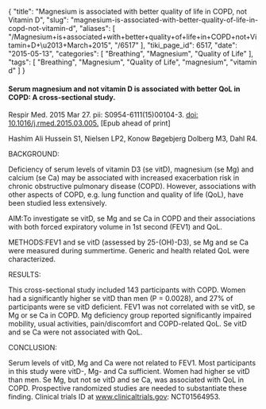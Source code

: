 {
    "title": "Magnesium is associated with better quality of life in COPD, not Vitamin D",
    "slug": "magnesium-is-associated-with-better-quality-of-life-in-copd-not-vitamin-d",
    "aliases": [
        "/Magnesium+is+associated+with+better+quality+of+life+in+COPD+not+Vitamin+D+\u2013+March+2015",
        "/6517"
    ],
    "tiki_page_id": 6517,
    "date": "2015-05-13",
    "categories": [
        "Breathing",
        "Magnesium",
        "Quality of Life"
    ],
    "tags": [
        "Breathing",
        "Magnesium",
        "Quality of Life",
        "magnesium",
        "vitamin d"
    ]
}


#### Serum magnesium and not vitamin D is associated with better QoL in COPD: A cross-sectional study.

Respir Med. 2015 Mar 27. pii: S0954-6111(15)00104-3. [doi: 10.1016/j.rmed.2015.03.005.](https://doi.org/10.1016/j.rmed.2015.03.005.) <span>[Epub ahead of print]</span>

Hashim Ali Hussein S1, Nielsen LP2, Konow Bøgebjerg Dolberg M3, Dahl R4.

BACKGROUND:

Deficiency of serum levels of vitamin D3 (se vitD), magnesium (se Mg) and calcium (se Ca) may be associated with increased exacerbation risk in chronic obstructive pulmonary disease (COPD). However, associations with other aspects of COPD, e.g. lung function and quality of life (QoL), have been studied less extensively.

AIM:To investigate se vitD, se Mg and se Ca in COPD and their associations with both forced expiratory volume in 1st second (FEV1) and QoL.

METHODS:FEV1 and se vitD (assessed by 25-(OH)-D3), se Mg and se Ca were measured during summertime. Generic and health related QoL were characterized.

RESULTS:

This cross-sectional study included 143 participants with COPD. Women had a significantly higher se vitD than men (P = 0.0028), and 27% of participants were se vitD deficient. FEV1 was not correlated with se vitD, se Mg or se Ca in COPD. Mg deficiency group reported significantly impaired mobility, usual activities, pain/discomfort and COPD-related QoL. Se vitD and se Ca were not associated with QoL.

CONCLUSION:

Serum levels of vitD, Mg and Ca were not related to FEV1. Most participants in this study were vitD-, Mg- and Ca sufficient. Women had higher se vitD than men. Se Mg, but not se vitD and se Ca, was associated with QoL in COPD. Prospective randomized studies are needed to substantiate these finding. Clinical trials ID at www.clinicaltrials.gov: NCT01564953.